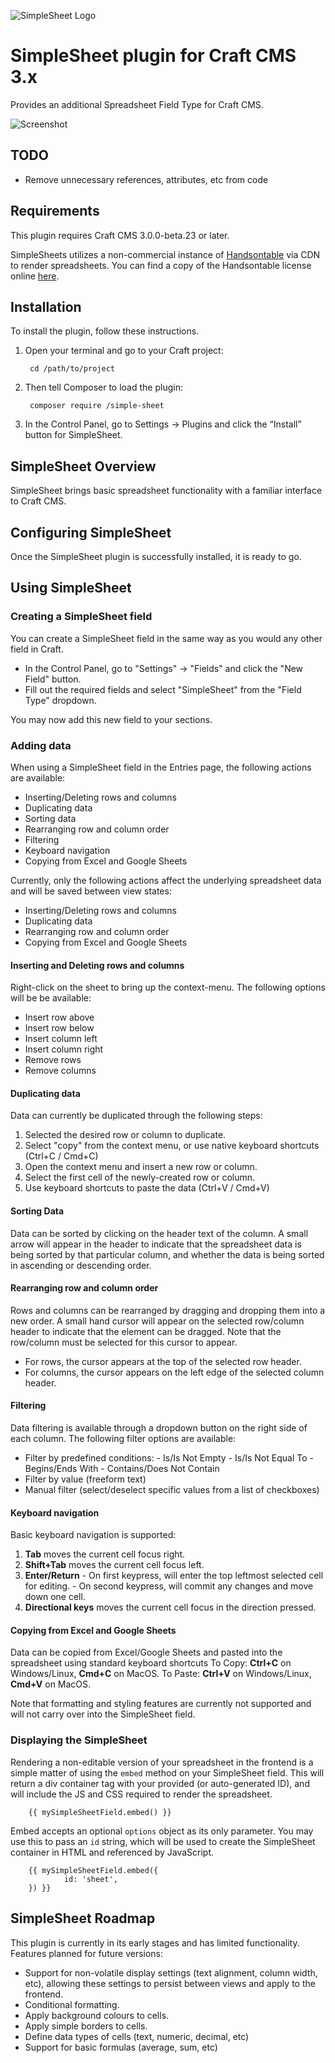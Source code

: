![SimpleSheet Logo](src/icon.svg)

# SimpleSheet plugin for Craft CMS 3.x

Provides an additional Spreadsheet Field Type for Craft CMS.

![Screenshot](resources/img/plugin-banner.png)

## TODO ##

- Remove unnecessary references, attributes, etc from code

## Requirements

This plugin requires Craft CMS 3.0.0-beta.23 or later.

SimpleSheets utilizes a non-commercial instance of [Handsontable](https://handsontable.com) via CDN to render spreadsheets. You can find a copy of the Handsontable license online [here](https://handsontable.com/static/licenses/non-commercial/v2/handsontable-non-commercial-license.pdf).

## Installation

To install the plugin, follow these instructions.

1. Open your terminal and go to your Craft project:

        cd /path/to/project

2. Then tell Composer to load the plugin:

        composer require /simple-sheet

3. In the Control Panel, go to Settings → Plugins and click the “Install” button for SimpleSheet.

## SimpleSheet Overview

SimpleSheet brings basic spreadsheet functionality with a familiar interface to Craft CMS.

## Configuring SimpleSheet

Once the SimpleSheet plugin is successfully installed, it is ready to go.

## Using SimpleSheet

### Creating a SimpleSheet field

You can create a SimpleSheet field in the same way as you would any other field in Craft.
- In the Control Panel, go to "Settings" -> "Fields" and click the "New Field" button.
- Fill out the required fields and select "SimpleSheet" from the "Field Type" dropdown.

You may now add this new field to your sections.

### Adding data

When using a SimpleSheet field in the Entries page, the following actions are available:

- Inserting/Deleting rows and columns
- Duplicating data
- Sorting data
- Rearranging row and column order
- Filtering
- Keyboard navigation
- Copying from Excel and Google Sheets

Currently, only the following actions affect the underlying spreadsheet data and will be saved between view states:
- Inserting/Deleting rows and columns
- Duplicating data
- Rearranging row and column order
- Copying from Excel and Google Sheets

#### Inserting and Deleting rows and columns

Right-click on the sheet to bring up the context-menu. The following options will be be available:
- Insert row above
- Insert row below
- Insert column left
- Insert column right
- Remove rows
- Remove columns

#### Duplicating data

Data can currently be duplicated through the following steps:

1. Selected the desired row or column to duplicate.
2. Select "copy" from the context menu, or use native keyboard shortcuts (Ctrl+C / Cmd+C)
3. Open the context menu and insert a new row or column.
4. Select the first cell of the newly-created row or column.
5. Use keyboard shortcuts to paste the data (Ctrl+V / Cmd+V)

#### Sorting Data

Data can be sorted by clicking on the header text of the column. A small arrow will appear in the header to indicate that the spreadsheet data is being sorted by that particular column, and whether the data is being sorted in ascending or descending order.

#### Rearranging row and column order

Rows and columns can be rearranged by dragging and dropping them into a new order. A small hand cursor will appear on the selected row/column header to indicate that the element can be dragged. Note that the row/column must be selected for this cursor to appear.
 - For rows, the cursor appears at the top of the selected row header.
 - For columns, the cursor appears on the left edge of the selected column header.

#### Filtering

Data filtering is available through a dropdown button on the right side of each column. The following filter options are available:
- Filter by predefined conditions:
        - Is/Is Not Empty
        - Is/Is Not Equal To
        - Begins/Ends With
        - Contains/Does Not Contain
- Filter by value (freeform text)
- Manual filter (select/deselect specific values from a list of checkboxes)

#### Keyboard navigation

Basic keyboard navigation is supported:
1. **Tab** moves the current cell focus right.
2. **Shift+Tab** moves the current cell focus left.
3. **Enter/Return**
        - On first keypress, will enter the top leftmost selected cell for editing.
        - On second keypress, will commit any changes and move down one cell.
4. **Directional keys** moves the current cell focus in the direction pressed.

#### Copying from Excel and Google Sheets

Data can be copied from Excel/Google Sheets and pasted into the spreadsheet using standard keyboard shortcuts
To Copy: **Ctrl+C** on Windows/Linux, **Cmd+C** on MacOS.
To Paste: **Ctrl+V** on Windows/Linux, **Cmd+V** on MacOS.

Note that formatting and styling features are currently not supported and will not carry over into the SimpleSheet field.

### Displaying the SimpleSheet

Rendering a non-editable version of your spreadsheet in the frontend is a simple matter of using the `embed` method on your SimpleSheet field. This will return a div container tag with your provided (or auto-generated ID), and will include the JS and CSS required to render the spreadsheet.

        {{ mySimpleSheetField.embed() }}

Embed accepts an optional `options` object as its only parameter. You may use this to pass an `id` string, which will be used to create the SimpleSheet container in HTML and referenced by JavaScript.

        {{ mySimpleSheetField.embed({
                id: 'sheet',
        }) }}

## SimpleSheet Roadmap

This plugin is currently in its early stages and has limited functionality. Features planned for future versions:
* Support for non-volatile display settings (text alignment, column width, etc), allowing these settings to persist between views and apply to the frontend.
* Conditional formatting.
* Apply background colours to cells.
* Apply simple borders to cells.
* Define data types of cells (text, numeric, decimal, etc)
* Support for basic formulas (average, sum, etc)
